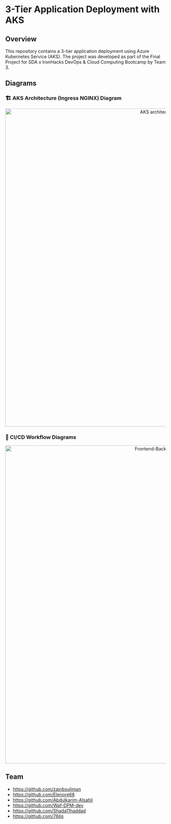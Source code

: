 # 3-Tier Application Deployment with AKS

## Overview
This repository contains a 3-tier application deployment using Azure Kubernetes Service (AKS). The project was developed as part of the Final Project for SDA x IronHacks DevOps & Cloud Computing Bootcamp by Team 3.


## Diagrams
### 🏗️ AKS Architecture (Ingress NGINX) Diagram

<p align="center">
  <img src="https://github.com/user-attachments/assets/7a3834c7-f87f-453f-9637-2fa09a1838d4"
       alt="AKS architecture diagram"
       width="1000" />
</p>

### 🔁 CI/CD Workflow Diagrams

<p align="center">
  <img src="https://github.com/user-attachments/assets/3b48f8d1-51d6-4794-8b76-5b681ac713f7"
       alt="Frontend-Backend CI/CD Flow"
       width="1000" />
</p>


## Team 
- https://github.com/zainbsuliman
- https://github.com/Elenore68
- https://github.com/Abdulkarim-Alsahli
- https://github.com/Waf-DPM-dev
- https://github.com/Shada11haddad
- https://github.com/76ilq
